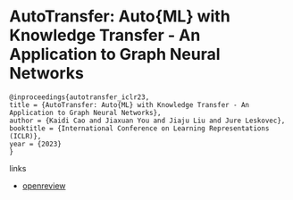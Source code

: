# AutoTransfer: Auto{ML} with Knowledge Transfer - An Application to Graph Neural Networks

```
@inproceedings{autotransfer_iclr23,
title = {AutoTransfer: Auto{ML} with Knowledge Transfer - An Application to Graph Neural Networks},
author = {Kaidi Cao and Jiaxuan You and Jiaju Liu and Jure Leskovec},
booktitle = {International Conference on Learning Representations (ICLR)},
year = {2023}
}
```

links
- [openreview](https://openreview.net/forum?id=y81ppNf_vg)
